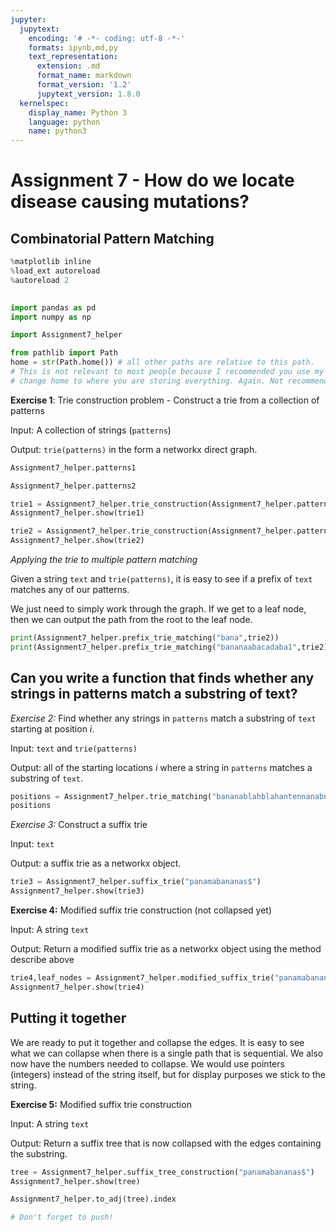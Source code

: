 ```yaml
---
jupyter:
  jupytext:
    encoding: '# -*- coding: utf-8 -*-'
    formats: ipynb,md,py
    text_representation:
      extension: .md
      format_name: markdown
      format_version: '1.2'
      jupytext_version: 1.8.0
  kernelspec:
    display_name: Python 3
    language: python
    name: python3
---
```


<!-- #region slideshow={"slide_type": "slide"} -->
# Assignment 7 - How do we locate disease causing mutations?
## Combinatorial Pattern Matching
<!-- #endregion -->

```python slideshow={"slide_type": "skip"}
%matplotlib inline
%load_ext autoreload
%autoreload 2

    
import pandas as pd
import numpy as np

import Assignment7_helper 

from pathlib import Path
home = str(Path.home()) # all other paths are relative to this path. 
# This is not relevant to most people because I recommended you use my server, but
# change home to where you are storing everything. Again. Not recommended.
```

<!-- #region slideshow={"slide_type": "subslide"} -->
**Exercise 1**: Trie construction problem - Construct a trie from a collection of patterns

Input: A collection of strings (``patterns``)

Output: ``trie(patterns)`` in the form a networkx direct graph.
<!-- #endregion -->

```python
Assignment7_helper.patterns1
```

```python
Assignment7_helper.patterns2
```

```python slideshow={"slide_type": "fragment"}
trie1 = Assignment7_helper.trie_construction(Assignment7_helper.patterns1)
Assignment7_helper.show(trie1)

trie2 = Assignment7_helper.trie_construction(Assignment7_helper.patterns2)
Assignment7_helper.show(trie2)
```

<!-- #region slideshow={"slide_type": "subslide"} -->
*Applying the trie to multiple pattern matching*

Given a string ``text`` and ``trie(patterns)``, it is easy to see if a prefix of ``text`` matches any of our patterns. 

We just need to simply work through the graph. If we get to a leaf node, then we can output the path from the root to the leaf node.
<!-- #endregion -->

```python slideshow={"slide_type": "subslide"}
print(Assignment7_helper.prefix_trie_matching("bana",trie2))
print(Assignment7_helper.prefix_trie_matching("bananaabacadaba1",trie2))
```

<!-- #region slideshow={"slide_type": "subslide"} -->
## Can you write a function that finds whether any strings in patterns match a substring of text?
<!-- #endregion -->

<!-- #region slideshow={"slide_type": "subslide"} -->
*Exercise 2:* Find whether any strings in ``patterns`` match a substring of ``text`` starting at position $i$. 

Input: ``text`` and ``trie(patterns)``

Output: all of the starting locations $i$ where a string in ``patterns`` matches a substring of ``text``.
<!-- #endregion -->

```python slideshow={"slide_type": "subslide"}
positions = Assignment7_helper.trie_matching("bananablahblahantennanabnablkjdf",trie2)
positions
```

<!-- #region slideshow={"slide_type": "subslide"} -->
*Exercise 3:* Construct a suffix trie

Input: ``text``

Output: a suffix trie as a networkx object.
<!-- #endregion -->

```python slideshow={"slide_type": "subslide"}
trie3 = Assignment7_helper.suffix_trie("panamabananas$")
Assignment7_helper.show(trie3)
```

<!-- #region slideshow={"slide_type": "subslide"} -->
**Exercise 4:** Modified suffix trie construction (not collapsed yet)

Input: A string ``text``

Output: Return a modified suffix trie as a networkx object using the method describe above
<!-- #endregion -->

```python slideshow={"slide_type": "subslide"}
trie4,leaf_nodes = Assignment7_helper.modified_suffix_trie("panamabananas$")
Assignment7_helper.show(trie4)
```

<!-- #region slideshow={"slide_type": "subslide"} -->
## Putting it together
We are ready to put it together and collapse the edges. It is easy to see what we can collapse when there is a single path that is sequential. We also now have the numbers needed to collapse. We would use pointers (integers) instead of the string itself, but for display purposes we stick to the string.
<!-- #endregion -->

<!-- #region slideshow={"slide_type": "subslide"} -->
**Exercise 5:** Modified suffix trie construction

Input: A string ``text``

Output: Return a suffix tree that is now collapsed with the edges containing the substring. 
<!-- #endregion -->

```python slideshow={"slide_type": "subslide"}
tree = Assignment7_helper.suffix_tree_construction("panamabananas$")
Assignment7_helper.show(tree)
```

```python
Assignment7_helper.to_adj(tree).index
```

```python slideshow={"slide_type": "skip"}
# Don't forget to push!
```
